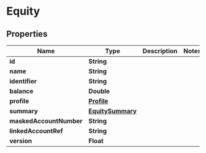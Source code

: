 

# Equity


## Properties

| Name | Type | Description | Notes |
|------------ | ------------- | ------------- | -------------|
|**id** | **String** |  |  |
|**name** | **String** |  |  |
|**identifier** | **String** |  |  |
|**balance** | **Double** |  |  |
|**profile** | [**Profile**](Profile.md) |  |  |
|**summary** | [**EquitySummary**](EquitySummary.md) |  |  |
|**maskedAccountNumber** | **String** |  |  |
|**linkedAccountRef** | **String** |  |  |
|**version** | **Float** |  |  |



